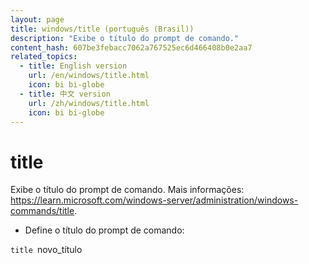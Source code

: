 ```yaml
---
layout: page
title: windows/title (português (Brasil))
description: "Exibe o título do prompt de comando."
content_hash: 607be3febacc7062a767525ec6d466408b0e2aa7
related_topics:
  - title: English version
    url: /en/windows/title.html
    icon: bi bi-globe
  - title: 中文 version
    url: /zh/windows/title.html
    icon: bi bi-globe
---
```

# title

Exibe o título do prompt de comando.
Mais informações: <https://learn.microsoft.com/windows-server/administration/windows-commands/title>.

- Define o título do prompt de comando:

`title `<span class="tldr-var badge badge-pill bg-dark-lm bg-white-dm text-white-lm text-dark-dm font-weight-bold">novo_título</span>
